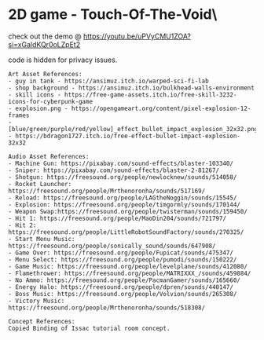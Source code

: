 # 2D game - Touch-Of-The-Void\

check out the demo @ https://youtu.be/uPVyCMU1ZOA?si=xGaldKQr0oLZpEt2

code is hidden for privacy issues. 

    Art Asset References:
    - guy in tank - https://ansimuz.itch.io/warped-sci-fi-lab
    - shop background - https://ansimuz.itch.io/bulkhead-walls-environment
    - skill icons - https://free-game-assets.itch.io/free-skill-3232-icons-for-cyberpunk-game
    - explosion.png - https://opengameart.org/content/pixel-explosion-12-frames
    - [blue/green/purple/red/yellow]_effect_bullet_impact_explosion_32x32.png - https://bdragon1727.itch.io/free-effect-bullet-impact-explosion-32x32
    
    Audio Asset References:
    - Machine Gun: https://pixabay.com/sound-effects/blaster-103340/
    - Sniper: https://pixabay.com/sound-effects/blaster-2-81267/
    - Shotgun: https://freesound.org/people/newlocknew/sounds/514058/
    - Rocket Launcher: https://freesound.org/people/Mrthenoronha/sounds/517169/
    - Reload: https://freesound.org/people/LAGtheNoggin/sounds/15545/
    - Explosion: https://freesound.org/people/timgormly/sounds/170144/
    - Weapon Swap:https://freesound.org/people/twisterman/sounds/159450/
    - Hit 1: https://freesound.org/people/MaoDin204/sounds/721797/
    - Hit 2: https://freesound.org/people/LittleRobotSoundFactory/sounds/270325/
    - Start Menu Music: https://freesound.org/people/sonically_sound/sounds/647908/
    - Game Over: https://freesound.org/people/Fupicat/sounds/475347/
    - Menu Select: https://freesound.org/people/pumodi/sounds/150222/
    - Game Music: https://freesound.org/people/levelplane/sounds/412080/
    - Flamethrower: https://freesound.org/people/MATRIXXX_/sounds/459884/
    - No Ammo: https://freesound.org/people/PacmanGamer/sounds/165660/
    - Energy Halo: https://freesound.org/people/dpren/sounds/440147/
    - Boss Music: https://freesound.org/people/Volvion/sounds/265308/
    - Victory Music: https://freesound.org/people/Mrthenoronha/sounds/518308/
    
    Concept References:
    Copied Binding of Issac tutorial room concept.
